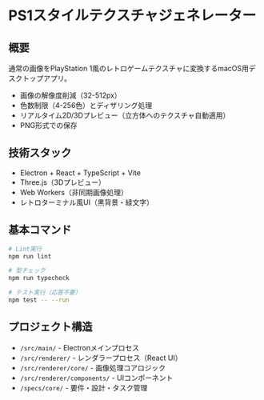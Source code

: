 # PS1スタイルテクスチャジェネレーター

## 概要
通常の画像をPlayStation 1風のレトロゲームテクスチャに変換するmacOS用デスクトップアプリ。
- 画像の解像度削減（32-512px）
- 色数制限（4-256色）とディザリング処理
- リアルタイム2D/3Dプレビュー（立方体へのテクスチャ自動適用）
- PNG形式での保存

## 技術スタック
- Electron + React + TypeScript + Vite
- Three.js（3Dプレビュー）
- Web Workers（非同期画像処理）
- レトロターミナル風UI（黒背景・緑文字）

## 基本コマンド
```bash
# Lint実行
npm run lint

# 型チェック
npm run typecheck

# テスト実行（応答不要）
npm test -- --run
```

## プロジェクト構造
- `/src/main/` - Electronメインプロセス
- `/src/renderer/` - レンダラープロセス（React UI）
- `/src/renderer/core/` - 画像処理コアロジック
- `/src/renderer/components/` - UIコンポーネント
- `/specs/core/` - 要件・設計・タスク管理
